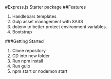 #Express.js Starter package
##Features
1. Handlebars templates
2. Gulp asset management with SASS
3. dotenv to better protect environment variables.
4. Bootstrap



###Getting Started

1. Clone repository
2. CD into new folder
3. Run npm install
4. Run gulp
5. npm start or nodemon start


